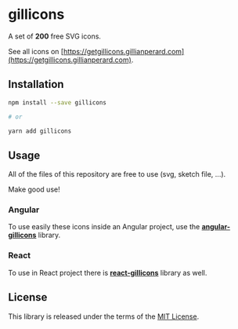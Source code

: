 # gillicons

A set of **200** free SVG icons.

See all icons on [https://getgillicons.gillianperard.com](https://getgillicons.gillianperard.com).

## Installation

```sh
npm install --save gillicons

# or

yarn add gillicons
```

## Usage

All of the files of this repository are free to use (svg, sketch file, ...).

Make good use!

### Angular

To use easily these icons inside an Angular project, use the **[angular-gillicons](https://www.npmjs.com/package/angular-gillicons)** library.

### React

To use in React project there is **[react-gillicons](https://www.npmjs.com/package/react-gillicons)** library as well.

## License

This library is released under the terms of the [MIT License](LICENSE).
